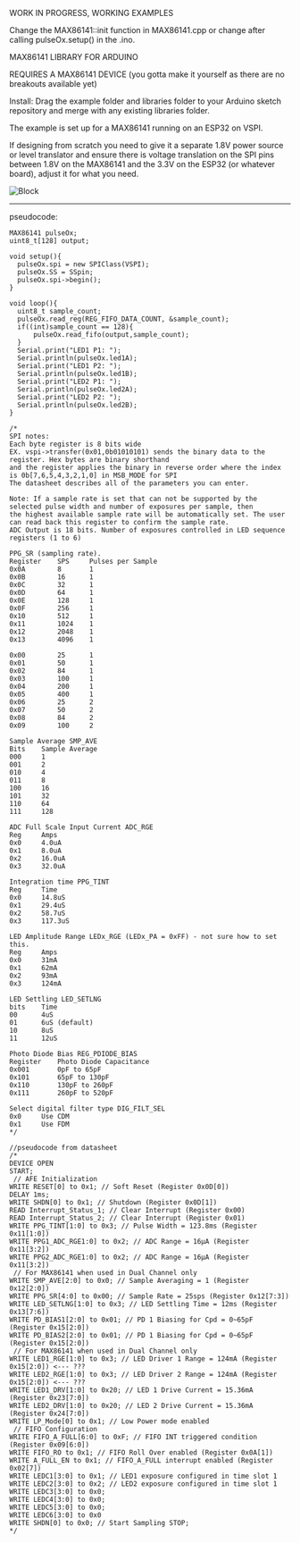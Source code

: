 WORK IN PROGRESS, WORKING EXAMPLES

Change the MAX86141::init function in MAX86141.cpp or change after calling pulseOx.setup() in the .ino.

MAX86141 LIBRARY FOR ARDUINO

REQUIRES A MAX86141 DEVICE (you gotta make it yourself as there are no breakouts available yet)

Install: Drag the example folder and libraries folder to your Arduino sketch repository and merge with any existing
libraries folder.

The example is set up for a MAX86141 running on an ESP32 on VSPI. 

If designing from scratch you need to give it a separate 1.8V power source or level translator and ensure there is voltage translation on the SPI pins between 1.8V on the MAX86141 and the 3.3V on the ESP32 (or whatever board), adjust it for what you need.

![Block](https://github.com/joshbrew/MAX86141_Arduino/blob/master/docs/Block_Diag.PNG?raw=true)


--------------------------------------
pseudocode:

```
MAX86141 pulseOx;
uint8_t[128] output;

void setup(){
  pulseOx.spi = new SPIClass(VSPI);
  pulseOx.SS = SSpin;
  pulseOx.spi->begin();
}

void loop(){
  uint8_t sample_count;
  pulseOx.read_reg(REG_FIFO_DATA_COUNT, &sample_count);
  if((int)sample_count == 128){
	  pulseOx.read_fifo(output,sample_count);
  }
  Serial.print("LED1 P1: ");
  Serial.println(pulseOx.led1A);
  Serial.print("LED1 P2: ");
  Serial.println(pulseOx.led1B);
  Serial.print("LED2 P1: ");
  Serial.println(pulseOx.led2A);
  Serial.print("LED2 P2: ");
  Serial.println(pulseOx.led2B);
}

/*
SPI notes:
Each byte register is 8 bits wide
EX. vspi->transfer(0x01,0b01010101) sends the binary data to the register. Hex bytes are binary shorthand
and the register applies the binary in reverse order where the index is 0b[7,6,5,4,3,2,1,0] in MSB_MODE for SPI
The datasheet describes all of the parameters you can enter.

Note: If a sample rate is set that can not be supported by the selected pulse width and number of exposures per sample, then
the highest available sample rate will be automatically set. The user can read back this register to confirm the sample rate.
ADC Output is 18 bits. Number of exposures controlled in LED sequence registers (1 to 6)

PPG_SR (sampling rate).
Register    SPS     Pulses per Sample
0x0A        8       1
0x0B        16      1
0x0C        32      1
0x0D        64      1
0x0E        128     1
0x0F        256     1
0x10        512     1
0x11        1024    1
0x12        2048    1
0x13        4096    1

0x00        25      1
0x01        50      1
0x02        84      1
0x03        100     1
0x04        200     1
0x05        400     1
0x06        25      2
0x07        50      2
0x08        84      2
0x09        100     2

Sample Average SMP_AVE
Bits    Sample Average
000     1
001     2
010     4    
011     8
100     16
101     32
110     64
111     128

ADC Full Scale Input Current ADC_RGE
Reg     Amps
0x0     4.0uA
0x1     8.0uA
0x2     16.0uA
0x3     32.0uA

Integration time PPG_TINT
Reg     Time
0x0     14.8uS
0x1     29.4uS
0x2     58.7uS
0x3     117.3uS

LED Amplitude Range LEDx_RGE (LEDx_PA = 0xFF) - not sure how to set this.
Reg     Amps
0x0     31mA
0x1     62mA
0x2     93mA
0x3     124mA

LED Settling LED_SETLNG
bits    Time    
00      4uS
01      6uS (default)
10      8uS
11      12uS

Photo Diode Bias REG_PDIODE_BIAS
Register    Photo Diode Capacitance
0x001       0pF to 65pF
0x101       65pF to 130pF
0x110       130pF to 260pF
0x111       260pF to 520pF

Select digital filter type DIG_FILT_SEL 
0x0     Use CDM
0x1     Use FDM
*/

//pseudocode from datasheet
/*
DEVICE OPEN
START;
 // AFE Initialization
WRITE RESET[0] to 0x1; // Soft Reset (Register 0x0D[0])
DELAY 1ms;
WRITE SHDN[0] to 0x1; // Shutdown (Register 0x0D[1])
READ Interrupt_Status_1; // Clear Interrupt (Register 0x00)
READ Interrupt_Status_2; // Clear Interrupt (Register 0x01)
WRITE PPG_TINT[1:0] to 0x3; // Pulse Width = 123.8ms (Register 0x11[1:0])
WRITE PPG1_ADC_RGE1:0] to 0x2; // ADC Range = 16μA (Register 0x11[3:2])
WRITE PPG2_ADC_RGE1:0] to 0x2; // ADC Range = 16μA (Register 0x11[3:2])
 // For MAX86141 when used in Dual Channel only
WRITE SMP_AVE[2:0] to 0x0; // Sample Averaging = 1 (Register 0x12[2:0])
WRITE PPG_SR[4:0] to 0x00; // Sample Rate = 25sps (Register 0x12[7:3])
WRITE LED_SETLNG[1:0] to 0x3; // LED Settling Time = 12ms (Register 0x13[7:6])
WRITE PD_BIAS1[2:0] to 0x01; // PD 1 Biasing for Cpd = 0~65pF (Register 0x15[2:0])
WRITE PD_BIAS2[2:0] to 0x01; // PD 1 Biasing for Cpd = 0~65pF (Register 0x15[2:0])
 // For MAX86141 when used in Dual Channel only
WRITE LED1_RGE[1:0] to 0x3; // LED Driver 1 Range = 124mA (Register 0x15[2:0]) <--- ???
WRITE LED2_RGE[1:0] to 0x3; // LED Driver 2 Range = 124mA (Register 0x15[2:0]) <--- ???
WRITE LED1_DRV[1:0] to 0x20; // LED 1 Drive Current = 15.36mA (Register 0x23[7:0])
WRITE LED2_DRV[1:0] to 0x20; // LED 2 Drive Current = 15.36mA (Register 0x24[7:0])
WRITE LP_Mode[0] to 0x1; // Low Power mode enabled
 // FIFO Configuration
WRITE FIFO_A_FULL[6:0] to 0xF; // FIFO INT triggered condition (Register 0x09[6:0])
WRITE FIFO_RO to 0x1; // FIFO Roll Over enabled (Register 0x0A[1])
WRITE A_FULL_EN to 0x1; // FIFO_A_FULL interrupt enabled (Register 0x02[7])
WRITE LEDC1[3:0] to 0x1; // LED1 exposure configured in time slot 1
WRITE LEDC2[3:0] to 0x2; // LED2 exposure configured in time slot 1
WRITE LEDC3[3:0] to 0x0;
WRITE LEDC4[3:0] to 0x0;
WRITE LEDC5[3:0] to 0x0;
WRITE LEDC6[3:0] to 0x0
WRITE SHDN[0] to 0x0; // Start Sampling STOP;
*/
```
